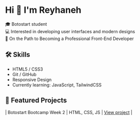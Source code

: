 # Hi 👋 I'm Reyhaneh 

🎓 Botostart student <br>
💻 Interested in developing user interfaces and modern designs <br>
🌱 On the Path to Becoming a Professional Front-End Developer

## 🛠️ Skills
- HTML5 / CSS3 
- Git / GitHub
- Responsive Design
- Currently learning: JavaScript, TailwindCSS

## 📁 Featured Projects

| Botostart Bootcamp Week 2 | HTML, CSS, JS | [View project](https://reyhaneh-nasiri.github.io/botostart-bootcamp-week2/) |

